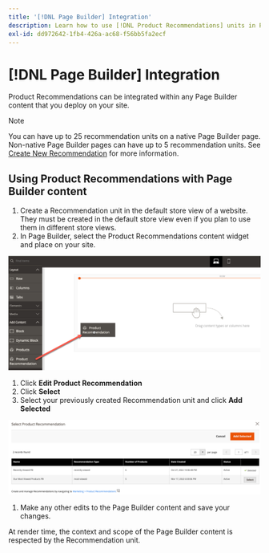 ```yaml
---
title: '[!DNL Page Builder] Integration'
description: Learn how to use [!DNL Product Recommendations] units in Page Builder.
exl-id: dd972642-1fb4-426a-ac68-f56bb5fa2ecf
---
```

# [!DNL Page Builder] Integration

Product Recommendations can be integrated within any Page Builder content that you deploy on your site.

>[!NOTE]
>
> You can have up to 25 recommendation units on a native Page Builder page. Non-native Page Builder pages can have up to 5 recommendation units. See [Create New Recommendation](create.md) for more information.

## Using Product Recommendations with Page Builder content

1. Create a Recommendation unit in the default store view of a website. They must be created in the default store view even if you plan to use them in different store views.
1. In Page Builder, select the Product Recommendations content widget and place on your site. 

![Insert Recommendation unit](assets/pb-insert.png)

1. Click **Edit Product Recommendation**
1. Click **Select**
1. Select your previously created Recommendation unit and click **Add Selected**

![Insert Recommendation unit](assets/pb-select.png)

1. Make any other edits to the Page Builder content and save your changes. 

At render time, the context and scope of the Page Builder content is respected by the Recommendation unit.

